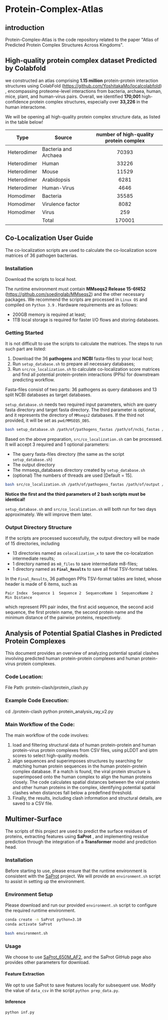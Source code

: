 # Protein-Complex-Atlas
## introduction
Protein-Complex-Atlas is the code repository related to the paper "Atlas of Predicted Protein Complex Structures Across Kingdoms".

## High-quality protein complex dataset Predicted by Colabfold
we constructed an atlas comprising **1.15 million** protein-protein interaction structures using ColabFold (https://github.com/YoshitakaMo/localcolabfold) , encompassing proteome-level interactions from bacteria, archaea, human, mice, plant, and human-virus pairs. Overall, we identified **170,001** high-confidence protein complex structures, especially over **33,226** in the human interactome.

We will be opening all high-quality protein complex structure data, as listed in the table below! 

| Type        | Source               | number of high-quality protein complex |
| ----------- | -------------------- | :---------------------------------: |
| Heterodimer | Bacteria and Archaea | 70393                                |
| Heterodimer | Human                | 33226                                |
| Heterodimer | Mouse                | 11529                                |
| Heterodimer | Arabidopsis          | 6281                                 |
| Heterodimer | Human-Virus          | 4646                                 |
| Homodimer   | Bacteria             | 35585                                |
| Homodimer   | Virulence factor     | 8082                                 |
| Homodimer   | Virus                | 259                                  |
|             | Total                | 170001                               |


## Co-Localization User Guide

The co-localization scripts are used to calculate the co-localization score matrices of 36 pathogen bacterias.

### Installation

Download the scripts to local host. 

The runtime environment must contain **MMseqs2 Release 15-6f452** (https://github.com/soedinglab/MMseqs2) and the other necessary packages. We recommend the scripts are processed in `Linux OS` and compiled on `Python 3.9` . Hardware requirements are as follows: 

- 200GB memory is required at least;
- 1TB local storage is required for faster I/O flows and storing databases.



### Getting Started

It is not difficult to use the scripts to calculate the matrices. The steps to run such part are listed:

1. Download the 36 **pathogens** and **NCBI** fasta-files to your local host;
2. Run `setup_database.sh` to prepare all necessary  databases;
3. Run `src/co_localization.sh` to calculate co-localization score matrices and find all potential protein-protein interactions (PPIs) for downstream predicting workflow.

Fasta-files consist of two parts: 36 pathogens as query databases and 13 split NCBI databases as target databases.

`setup_database.sh` needs two required input parameters, which are query fasta directory and target fasta directory. The third parameter is optional, and it represents the directory of `MMseqs2` databases. If the third not provided, it will be set as `pwd/MMSEQS_DBS`.  

```bash
bash setup_database.sh /path/of/pathogens_fastas /path/of/ncbi_fastas /path/of/MMSEQS_DBS
```

Based on the above preparation, `src/co_localization.sh` can be processed. It will accept 3 required and 1 optional parameters:

- The query fasta-files directory (the same as the script `setup_database.sh`)
- The output directory
- The mmseqs_databases directory created by `setup_database.sh`
- (optional) The numbers of threads are used [Default = 15].

```bash
bash src/co_localization.sh /path/of/pathogens_fastas /path/of/output /path/of/MMSEQS_DBS 15
```

**Notice the first and the third parameters of 2 bash scripts must be identical!**

`setup_database.sh` and `src/co_localization.sh` will both run for two days approximately. We will improve them later.



### Output Directory Structure

If the scripts are processed successfully, the output directory will be made of 15 directories, including

- 13 directories named as `colocalization_x` to save the co-localzation intermediate results;
- 1 directory named as `m8_files` to save intermediate m8-files;
- 1 directory named as **`Final_Results`** to save all final TSV-format tables.

In the `Final_Results`, 36 pathogen PPIs TSV-format tables are listed, whose header is made of 6 items, such as

```
Pair Index	Sequence 1	Sequence 2	SequenceName 1	SequenceName 2	Min Distance
```

which represent PPI pair index, the first acid sequence, the second acid sequence, the first protein name, the second protein name and the minimum distance of the pairwise proteins, respectively.



## Analysis of Potential Spatial Clashes in Predicted Protein Complexes
This document provides an overview of analyzing potential spatial clashes involving predicted human protein-protein complexes and human protein-virus protein complexes.

### Code Location:
File Path: protein-clash/protein_clash.py

### Example Code Execution:

cd ./protein-clash
python protein_analysis_ray_v2.py

### Main Workflow of the Code:

The main workflow of the code involves:
1. load and filtering structural data of human protein-protein and human protein-virus protein complexes from CSV files, using pLDDT and iptm scores to select high-quality models. 
2. align sequences and superimposes structures by searching for matching human protein sequences in the human protein-protein complex database. If a match is found, the viral protein structure is superimposed onto the human complex to align the human proteins closely. The code calculates spatial distances between the viral protein and other human proteins in the complex, identifying potential spatial clashes when distances fall below a predefined threshold. 
3. Finally, the results, including clash information and structural details, are saved to a CSV file.

## Multimer-Surface
The scripts of this project are used to predict the surface residues of proteins, extracting features using **SaProt** , and implementing residue prediction through the integration of a **Transformer** model and prediction head.

### Installation

Before starting to use, please ensure that the runtime environment is consistent with the [SaProt](https://github.com/westlake-repl/SaProt) project. We will provide an `environment.sh` script to assist in setting up the environment.

### Environment Setup

Please download and run our provided `environment.sh` script to configure the required runtime environment.

```bash
conda create -n SaProt python=3.10
conda activate SaProt

bash environment.sh
```

### Usage

We choose to use [SaProt_650M_AF2](https://huggingface.co/westlake-repl/SaProt_650M_AF2), and the SaProt GitHub page also provides other parameters for download.

#### Feature Extraction
We opt to use SaProt to save features locally for subsequent use.
Modify the value of `data_csv` in the script `python prep_data.py`.

#### Inference
`python inf.py`